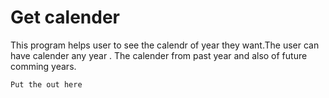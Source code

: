 # Get calender
This program helps user to see the calendr of year they want.The user can have calender any year .
The calender from past year and also of future comming years.
```
Put the out here
```
